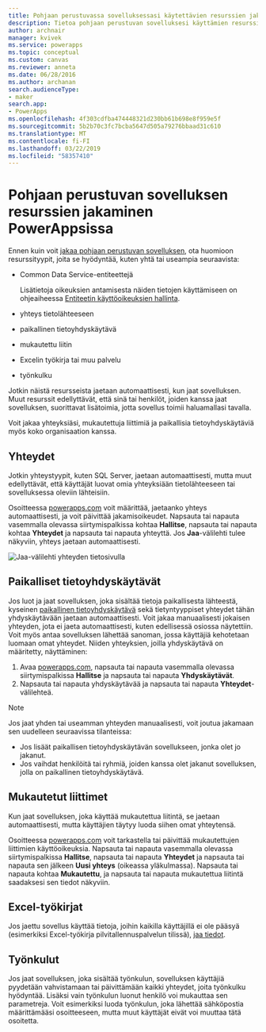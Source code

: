 ```yaml
---
title: Pohjaan perustuvassa sovelluksessasi käytettävien resurssien jakaminen | Microsoft Docs
description: Tietoa pohjaan perustuvan sovelluksesi käyttämien resurssien jakamisesta PowerAppsissa
author: archnair
manager: kvivek
ms.service: powerapps
ms.topic: conceptual
ms.custom: canvas
ms.reviewer: anneta
ms.date: 06/28/2016
ms.author: archanan
search.audienceType:
- maker
search.app:
- PowerApps
ms.openlocfilehash: 4f303cdfba474448321d230bb61b698e8f959e5f
ms.sourcegitcommit: 5b2b70c3fc7bcba5647d505a79276bbaad31c610
ms.translationtype: MT
ms.contentlocale: fi-FI
ms.lasthandoff: 03/22/2019
ms.locfileid: "58357410"
---
```

# <a name="share-canvas-app-resources-in-powerapps"></a>Pohjaan perustuvan sovelluksen resurssien jakaminen PowerAppsissa

Ennen kuin voit [jakaa pohjaan perustuvan sovelluksen](share-app.md), ota huomioon resurssityypit, joita se hyödyntää, kuten yhtä tai useampia seuraavista:

* Common Data Service-entiteettejä

    Lisätietoja oikeuksien antamisesta näiden tietojen käyttämiseen on ohjeaiheessa [Entiteetin käyttöoikeuksien hallinta](share-app.md#manage-entity-permissions).
    
* yhteys tietolähteeseen
* paikallinen tietoyhdyskäytävä
* mukautettu liitin
* Excelin työkirja tai muu palvelu
* työnkulku

Jotkin näistä resursseista jaetaan automaattisesti, kun jaat sovelluksen. Muut resurssit edellyttävät, että sinä tai henkilöt, joiden kanssa jaat sovelluksen, suorittavat lisätoimia, jotta sovellus toimii haluamallasi tavalla.

Voit jakaa yhteyksiäsi, mukautettuja liittimiä ja paikallisia tietoyhdyskäytäviä myös koko organisaation kanssa.

## <a name="connections"></a>Yhteydet

Jotkin yhteystyypit, kuten SQL Server, jaetaan automaattisesti, mutta muut edellyttävät, että käyttäjät luovat omia yhteyksiään tietolähteeseen tai sovelluksessa oleviin lähteisiin.

Osoitteessa [powerapps.com](https://web.powerapps.com?utm_source=padocs&utm_medium=linkinadoc&utm_campaign=referralsfromdoc) voit määrittää, jaetaanko yhteys automaattisesti, ja voit päivittää jakamisoikeudet. Napsauta tai napauta vasemmalla olevassa siirtymispalkissa kohtaa **Hallitse**, napsauta tai napauta kohtaa **Yhteydet** ja napsauta tai napauta yhteyttä. Jos **Jaa**-välilehti tulee näkyviin, yhteys jaetaan automaattisesti.

  ![Jaa-välilehti yhteyden tietosivulla](./media/share-app-resources/shared-connections.png)

## <a name="on-premises-data-gateways"></a>Paikalliset tietoyhdyskäytävät
Jos luot ja jaat sovelluksen, joka sisältää tietoja paikallisesta lähteestä, kyseinen [paikallinen tietoyhdyskäytävä](gateway-management.md) sekä tietyntyyppiset yhteydet tähän yhdyskäytävään jaetaan automaattisesti. Voit jakaa manuaalisesti jokaisen yhteyden, jota ei jaeta automaattisesti, kuten edellisessä osiossa näytettiin. Voit myös antaa sovelluksen lähettää sanoman, jossa käyttäjiä kehotetaan luomaan omat yhteydet. Niiden yhteyksien, joilla yhdyskäytävä on määritetty, näyttäminen:

1. Avaa [powerapps.com](https://web.powerapps.com?utm_source=padocs&utm_medium=linkinadoc&utm_campaign=referralsfromdoc), napsauta tai napauta vasemmalla olevassa siirtymispalkissa **Hallitse** ja napsauta tai napauta **Yhdyskäytävät**.
2. Napsauta tai napauta yhdyskäytävää ja napsauta tai napauta **Yhteydet**-välilehteä.

> [!NOTE]
> Jos jaat yhden tai useamman yhteyden manuaalisesti, voit joutua jakamaan sen uudelleen seuraavissa tilanteissa:

* Jos lisäät paikallisen tietoyhdyskäytävän sovellukseen, jonka olet jo jakanut.
* Jos vaihdat henkilöitä tai ryhmiä, joiden kanssa olet jakanut sovelluksen, jolla on paikallinen tietoyhdyskäytävä.

## <a name="custom-connectors"></a>Mukautetut liittimet
Kun jaat sovelluksen, joka käyttää mukautettua liitintä, se jaetaan automaattisesti, mutta käyttäjien täytyy luoda siihen omat yhteytensä.

Osoitteessa [powerapps.com](https://web.powerapps.com?utm_source=padocs&utm_medium=linkinadoc&utm_campaign=referralsfromdoc) voit tarkastella tai päivittää mukautettujen liittimien käyttöoikeuksia. Napsauta tai napauta vasemmalla olevassa siirtymispalkissa **Hallitse**, napsauta tai napauta **Yhteydet** ja napsauta tai napauta sen jälkeen **Uusi yhteys** (oikeassa yläkulmassa). Napsauta tai napauta kohtaa **Mukautettu**, ja napsauta tai napauta mukautettua liitintä saadaksesi sen tiedot näkyviin.

## <a name="excel-workbooks"></a>Excel-työkirjat
Jos jaettu sovellus käyttää tietoja, joihin kaikilla käyttäjillä ei ole pääsyä (esimerkiksi Excel-työkirja pilvitallennuspalvelun tilissä), [jaa tiedot](share-app-data.md).

## <a name="flows"></a>Työnkulut
Jos jaat sovelluksen, joka sisältää työnkulun, sovelluksen käyttäjiä pyydetään vahvistamaan tai päivittämään kaikki yhteydet, joita työnkulku hyödyntää. Lisäksi vain työnkulun luonut henkilö voi mukauttaa sen parametreja. Voit esimerkiksi luoda työnkulun, joka lähettää sähköpostia määrittämääsi osoitteeseen, mutta muut käyttäjät eivät voi muuttaa tätä osoitetta.

